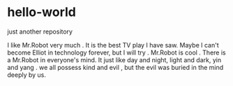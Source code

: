 # hello-world
just another repository 

I like Mr.Robot very much . It is the best TV play I have saw.
Maybe I can't become Elliot in technology forever, but I will try .
Mr.Robot is cool . There is a Mr.Robot in everyone's mind. It just like 
day and night, light and dark, yin and yang . we all possess kind and 
evil , but the evil was buried in the mind deeply by us.

